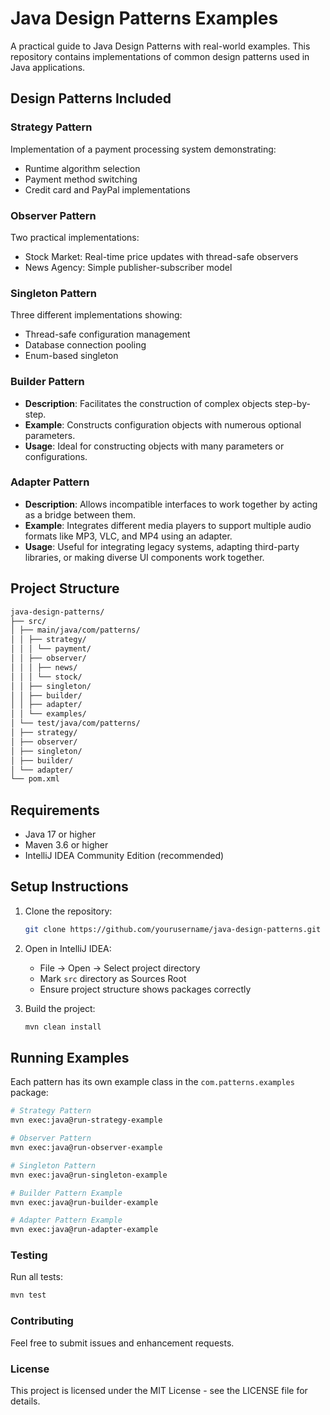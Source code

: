 # Java Design Patterns Examples

A practical guide to Java Design Patterns with real-world examples. This repository contains implementations of common design patterns used in Java applications.

## Design Patterns Included

### Strategy Pattern
Implementation of a payment processing system demonstrating:
- Runtime algorithm selection
- Payment method switching
- Credit card and PayPal implementations

### Observer Pattern
Two practical implementations:
- Stock Market: Real-time price updates with thread-safe observers
- News Agency: Simple publisher-subscriber model

### Singleton Pattern
Three different implementations showing:
- Thread-safe configuration management
- Database connection pooling
- Enum-based singleton

### Builder Pattern
- **Description**: Facilitates the construction of complex objects step-by-step.
- **Example**: Constructs configuration objects with numerous optional parameters.
- **Usage**: Ideal for constructing objects with many parameters or configurations.

### Adapter Pattern
- **Description**: Allows incompatible interfaces to work together by acting as a bridge between them.
- **Example**: Integrates different media players to support multiple audio formats like MP3, VLC, and MP4 using an adapter.
- **Usage**: Useful for integrating legacy systems, adapting third-party libraries, or making diverse UI components work together.

## Project Structure
```bash
java-design-patterns/
├── src/
│ ├── main/java/com/patterns/
│ │ ├── strategy/
│ │ │ └── payment/
│ │ ├── observer/
│ │ │ ├── news/
│ │ │ └── stock/
│ │ ├── singleton/
│ │ ├── builder/
│ │ ├── adapter/
│ │ └── examples/
│ └── test/java/com/patterns/
│ ├── strategy/
│ ├── observer/
│ ├── singleton/
│ ├── builder/
│ └── adapter/
└── pom.xml
```


## Requirements
- Java 17 or higher
- Maven 3.6 or higher
- IntelliJ IDEA Community Edition (recommended)

## Setup Instructions

1. Clone the repository:
    ```bash
    git clone https://github.com/yourusername/java-design-patterns.git
    ```

2. Open in IntelliJ IDEA:
    - File -> Open -> Select project directory
    - Mark `src` directory as Sources Root
    - Ensure project structure shows packages correctly

3. Build the project:
    ```bash
    mvn clean install
    ```

## Running Examples

Each pattern has its own example class in the `com.patterns.examples` package:

```bash
# Strategy Pattern
mvn exec:java@run-strategy-example

# Observer Pattern
mvn exec:java@run-observer-example

# Singleton Pattern
mvn exec:java@run-singleton-example

# Builder Pattern Example
mvn exec:java@run-builder-example

# Adapter Pattern Example
mvn exec:java@run-adapter-example

```
### Testing
Run all tests:
```bash
mvn test
```

### Contributing
Feel free to submit issues and enhancement requests.

### License
This project is licensed under the MIT License - see the LICENSE file for details.
